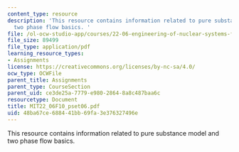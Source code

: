 ```yaml
---
content_type: resource
description: 'This resource contains information related to pure substance model and
  two phase flow basics. '
file: /ol-ocw-studio-app/courses/22-06-engineering-of-nuclear-systems-fall-2010/48ba67ce688441bb69fa3e376327496e_MIT22_06F10_pset06.pdf
file_size: 89499
file_type: application/pdf
learning_resource_types:
- Assignments
license: https://creativecommons.org/licenses/by-nc-sa/4.0/
ocw_type: OCWFile
parent_title: Assignments
parent_type: CourseSection
parent_uid: ce3de25a-7779-e980-2864-8a8c487baa6c
resourcetype: Document
title: MIT22_06F10_pset06.pdf
uid: 48ba67ce-6884-41bb-69fa-3e376327496e
---
```

This resource contains information related to pure substance model and two phase flow basics. 
